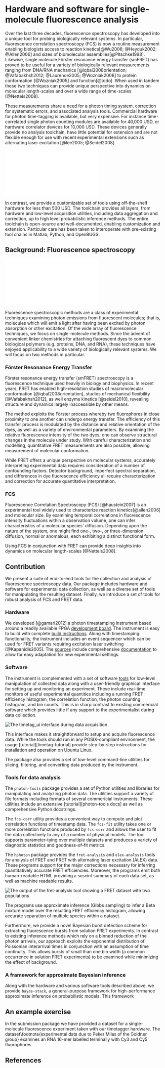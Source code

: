 # Hardware and software for single-molecule fluorescence analysis

Over the last three decades, fluorescence spectroscopy has developed
into a unique tool for probing biologically relevant systems. In
particular, fluorescence correlation spectroscopy (FCS) is now a
routine measurement enabling biologists access to reaction
kinetics[@Wu2006; @Heyduk2002; @Allen2006] and sizes of biomolecular
assemblies[@Pitschke1998].  Likewise, single molecule Förster
resonance energy transfer (smFRET) has proved to be useful for a
variety of biologically relevant measurements ranging from DNA/RNA
mechanics
[@iqbal2008orientation; @Vafabakhsh2012; @Laurence2005; @Wozniak2008]
to protein conformation [@Wozniak2005] and function[@todo].  When used
in tandem these two techniques can provide unique perspective into
dynamics on molecular length-scales and over a wide range of
time-scales [@Nettels2008].

These measurements share a need for a photon timing system, correction
for systematic errors, and associated analysis tools. Commercial
hardware for photon time-tagging is available, but very expensive. For
instance time-correlated single photon counting modules are available
for 40,000 USD, or hardware correlator devices for 10,000 USD. These
devices generally provide no analysis toolchain, have little potential for
extension and are not flexible enough for use with recent experimental
extensions such as alternating laser excitation [@lee2005; @Seidel2008].

![](ecosystem.pdf)

In contrast, we provide a customizable set of tools using
off-the-shelf hardware for less than 500 USD. The toolchain provides
all layers, from hardware and low-level acquisition utilities,
including data aggregation and correction, up to high level
probabilistic inference methods. The entire toolchain is open-source
and well-documented, enabling customization and extension. Particular
care has been taken to interoperate with pre-existing tool chains in
Matlab, Python, and OpenBUGS.

## Background: Fluorescence spectroscopy

![A schematic representation of a typical fluorescence spectroscopy experiment. A laser illuminates an observation volume confocal with a collection volume. Two photon-counting detectors collect fluorescence light produced by molecules passing through this volume.](fret-setup.pdf)

Fluorescence spectroscopic methods are a class of experimental
techniques examining photon emissions from fluorescent molecules; that
is, molecules which will emit a light after having been excited by
photon absorption or other excitation. Of the wide array of
fluorescence techniques, we focus on single-molecule methods. Since
the advent of convenient linker chemistries for attaching fluorescent
dyes to common biological polymers (e.g. proteins, DNA, and RNA),
these techniques have enjoyed applicability to a wide variety of
biologically relevant systems.  We will focus on two methods in
particular.

### Förster Resonance Energy Transfer

Förster resonance energy transfer (smFRET) spectroscopy is a
fluorescence technique used heavily in biology and biophysics. In
recent years, FRET has enabled high-resolution studies of
macromolecular conformation [@iqbal2008orientation], studies of
mechanical flexibility [@Vafabakhsh2012], as well enzyme kinetics
[@seidel2010], revealing structure and dynamics largely inaccessible
by other means.

The method exploits the Förster process whereby two fluorophores in
close proximity to one another can undergo energy transfer. The
efficiency of this transfer process is modulated by the distance and
relative orientation of the dyes, as well as a variety of
environmental parameters. By examining the relative fluorescence
intensity of the two dyes, one can observe structural changes in the
molecule under study. With careful characterization and modelling,
quantitative FRET measurements are also possible, allowing measurement
of molecular conformation.

While FRET offers a unique perspective on molecular systems,
accurately interpreting experimental data requires consideration of a
number of confounding factors. Detector background, imperfect spectral
separation, and differences in dye fluorescence efficiency all require
characterization and correction for accurate quantitative
interpretation.

### FCS

Fluorescence Correlation Spectroscopy (FCS) [@haustein2007] is an
experimental tool widely used to characterize reaction
kinetics[@allen2006] and molecular size.  By examining temporal
correlations in fluorescence intensity fluctuations within a
observation volume, one can infer characteristics of a
molecular species' diffusion. Depending upon the nature of the system,
one might find one-, two-, or three-dimension diffusion, normal or
anomalous, each exhibiting a distinct functional form.

Using FCS in conjunction with FRET can provide deep insights into
dynamics on molecular length-scales [@Nettels2008].


## Contribution

We present a suite of end-to-end tools for the collection and analysis
of fluorescence spectroscopy data. Our package includes hardware and
software for experimental data collection, as well as a diverse set of
tools for manipulating the resulting dataset. Finally, we introduce a
set of tools for robust analysis of FCS and FRET data.

### Hardware

We developed [@gamari2012] a photon timestamping instrument based
around a readily available FPGA
[development board](http://www.knjn.com/FPGA-FX2.html). The instrument
is easy to build with complete
[build instructions](http://goldnerlab.physics.umass.edu/wiki/FpgaTimeTagger?action=AttachFile&do=view&target=construction.pdf). Along
with timestamping functionality, the instrument includes an event
sequencer which can be used for FRET variants requiring excitation
laser switching [@Kapanidis2005]. The
[sources](http://github.com/bgamari/timetag-fpga) include
comprehensive
[documentation](http://github.com/bgamari/timetag-fpga/tree/master/docs)
to allow for easy adaptation for new experimental settings.

### Software
The instrument is complemented with a set of software
[tools](http://github.com/bgamari/timetag-tools) for low-level
manipulation of collected data along with a user-friendly graphical
interface for setting up and monitoring an experiment. These include
real-time monitors of useful experimental quantities including a
running FRET efficiency histogram, the correlation function,
the photon counting histogram, and bin counts. This is in sharp
contrast to existing commericial software which provides little if any
support to the experimentalist during data collection.

![The `timetag_ui` interface during data acquisition](timetag-ui.png)
    
This interface makes it straightforward to setup and acquire
fluorescence data. While the tools should run in any POSIX-compliant
environment, the usage [tutorial][timetag-tutorial] provide
step-by-step instructions for installation and operation on Ubuntu Linux.

The package also provides a set of low-level command-line utilities
for slicing, filtering, and converting data produced by the
instrument.

### Tools for data analysis

The `photon-tools` package provides a set of Python utilities and
libraries for manipulating and analyzing photon data. The utilities
support a variety of file formats including formats of several
commericial instruments. These utilities include an extensive
[tutorial][photon-tools docs] as well as comprehensive Python
docstrings.

The `fcs-corr` utility provides a convenient way to compute and plot
correlation functions of timestamp data. The `fcs-fit` utility takes
one or more correlation functions produced by `fcs-corr` and allows
the user to fit the data collectively to any of a number of physical
models. The tool supports parameter-tying over multiple datasets and
produces a variety of diagnostic statistics and goodness-of-fit
metrics.

The `hphoton` package provides the `fret-analysis` and `alex-analysis`
tools for analysis of FRET and FRET with alternating laser excitation
(ALEX) data. These programs support for the major corrections
necessary for inferring quantitatively accurate FRET
efficiencies. Moreover, the programs emit both human-readable HTML
providing a suscint summary of each data set, as well as machine
readable results.

![The output of the `fret-analysis` tool showing a FRET dataset with two populations](fret-analysis.png)

The programs use approximate inference (Gibbs sampling) to infer a
Beta mixture model over the resulting FRET efficiency histogram,
allowing accurate separation of multiple species within a dataset.

Furthermore, we provide a novel Bayesian burst detection scheme for
extracting fluorescence bursts from solution FRET experiments. In
contrast to existing inference methods which rely on a binned
reduction of the photon arrivals, our approach exploits the
exponential distribution of Poissonian interarrival times in
conjunction with an assumption of time continuity. This allows bursts
of small than one bin width (a common occurrence in solution FRET
experiments) to be examined while minimizing the effect of background.

### A framework for approximate Bayesian inference

Along with the hardware and various software tools described above, we
provide `bayes-stack`, a general-purpose framework for
high-performance approximate inference on probabilistic models. This
framework


## An example exercise

In the submission package we have provided a dataset for a
single-molecule fluorescence experiment taken with our timetagger
hardware. The dataset\footnote{experimental data due to Peker Milas of
the Goldner group} examines an RNA 16-mer labelled terminally with Cy3
and Cy5 fluorophores.

## References

